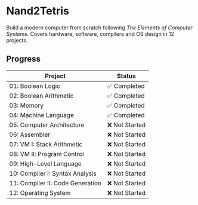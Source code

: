 # Nand2Tetris

Build a modern computer from scratch following *The Elements of Computer Systems*. Covers hardware, software, compilers and OS design in 12 projects.

## Progress

| Project                          | Status                               |
|----------------------------------|--------------------------------------|
| 01: Boolean Logic                | :white_check_mark: Completed         |
| 02: Boolean Arithmetic           | :white_check_mark: Completed         |
| 03: Memory                       | :white_check_mark: Completed         |
| 04: Machine Language             | :white_check_mark: Completed         |
| 05: Computer Architecture        | :x: Not Started                      |
| 06: Assembler                    | :x: Not Started                      |
| 07: VM I: Stack Arithmetic       | :x: Not Started                      |
| 08: VM II: Program Control       | :x: Not Started                      |
| 09: High-Level Language          | :x: Not Started                      |
| 10: Compiler I: Syntax Analysis  | :x: Not Started                      |
| 11: Compiler II: Code Generation | :x: Not Started                      |
| 12: Operating System             | :x: Not Started                      |
